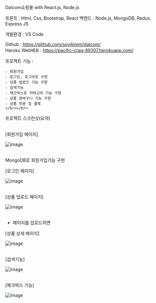 Dalcom쇼핑몰 with React.js, Node.js</br>

프론트 : Html, Css, Bootstrap, React 
백엔드 : Node.js, MongoDB, Redux, Express JS</br>

개발환경 : VS Code

Github : https://github.com/soyikimm/dalcom/ </br>
Heroku Web배포 : https://pacific-crag-89307.herokuapp.com/


프로젝트 기능 :

    - 회원가입
    - 로그인, 로그아웃 구현
    - 상품 업로드 기능 구현
    - 검색기능
    - 체크박스로 카테고리 기능 구현
    - 상품 장바구니 기능 구현
    - 상품 주문 및 결제
    </br></br>
    

 

프로젝트 스크린샷(요약)</br></br>


[회원가입 페이지]

![image](https://user-images.githubusercontent.com/89246392/146855945-76b2254e-3324-400a-b367-50d4a290548b.png)</br></br>

MongoDB로 회원가입기능 구현


[로그인 페이지]

![image](https://user-images.githubusercontent.com/89246392/146856076-329be1d9-64d1-4299-bfed-e4bfdd30eaea.png)</br></br>


[상품 업로드 페이지]

![image](https://user-images.githubusercontent.com/89246392/146856411-6e15957c-3d22-4777-ae99-b583fce564fb.png)</br></br>

- 페이지를 업로드하면 


[상품 상세 페이지]

![image](https://user-images.githubusercontent.com/89246392/146856968-f72b2f77-5198-4327-ae23-0be8d70514ee.png)</br></br>


[검색기능]

![image](https://user-images.githubusercontent.com/89246392/146858738-fdda0dff-2bae-4c5c-904a-f5a64ef6c168.png)</br></br>


[체크박스 기능]

![image](https://user-images.githubusercontent.com/89246392/146858811-293d6274-d0a3-4a67-8238-8de4895f0564.png)</br></br>
